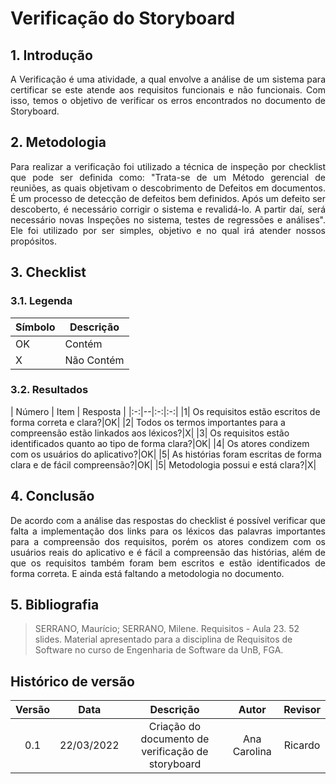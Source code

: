 # Verificação do Storyboard

## 1. Introdução
<p style="text-align: justify;"> A Verificação é uma atividade, a qual envolve a análise de um sistema para certificar se este atende aos requisitos funcionais e não funcionais. Com isso, temos o objetivo de verificar os erros encontrados no documento de Storyboard.
</p>

## 2. Metodologia
<p style="text-align: justify;">Para realizar a verificação foi utilizado a técnica de inspeção por checklist que pode ser definida como: "Trata-se de um Método gerencial de reuniões, as quais objetivam o descobrimento de Defeitos em documentos. É um processo de detecção de defeitos bem definidos. Após um defeito ser descoberto, é necessário corrigir o sistema e revalidá-lo. A partir daí, será necessário novas Inspeções no sistema, testes de regressões e análises". Ele foi utilizado por ser simples, objetivo e no qual irá atender nossos propósitos.
</p>

## 3. Checklist

### 3.1. Legenda
|Símbolo|Descrição|
|--|--|
|OK|Contém|
|X|Não Contém|

### 3.2. Resultados

|  Número | Item | Resposta |
|:-:|--|:-:|:-:|
|1| Os requisitos estão escritos de forma correta e clara?|OK|
|2| Todos os termos importantes para a compreensão estão linkados aos léxicos?|X|
|3| Os requisitos estão identificados quanto ao tipo de forma clara?|OK|
|4| Os atores condizem com os usuários do aplicativo?|OK|
|5| As histórias foram escritas de forma clara e de fácil compreensão?|OK|
|5| Metodologia possui e está clara?|X|

## 4. Conclusão
<p style="text-align: justify;"> De acordo com a análise das respostas do checklist é possível verificar que falta a implementação dos links para os léxicos das palavras importantes para a compreensão dos requisitos, porém os atores condizem com os usuários reais do aplicativo e é fácil a compreensão das histórias, além de que os requisitos também foram bem escritos e estão identificados de forma correta. E ainda está faltando a metodologia no documento.
</p>


## 5. Bibliografia

> SERRANO, Maurício; SERRANO, Milene. Requisitos - Aula 23. 52 slides. Material apresentado para a disciplina de Requisitos de Software no curso de Engenharia de Software da UnB, FGA.

## Histórico de versão

|Versão | Data | Descrição | Autor|  Revisor |
| :--: | :--: | :--: | :--: | :--:  |
| 0.1 | 22/03/2022  | Criação do documento de verificação de storyboard | Ana Carolina | Ricardo |